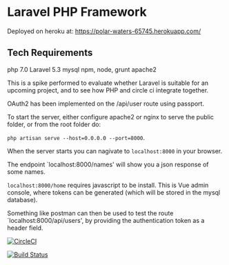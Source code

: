 # Laravel PHP Framework

Deployed on heroku at: https://polar-waters-65745.herokuapp.com/

## Tech Requirements
php 7.0
Laravel 5.3
mysql
npm, node, grunt
apache2

This is a spike performed to evaluate whether Laravel is suitable for an upcoming project, and to see how PHP and circle ci integrate together.

OAuth2 has been implemented on the /api/user route using passport.

To start the server, either configure apache2 or nginx to serve the public folder, or from the root folder do:

`php artisan serve --host=0.0.0.0 --port=8000`.

When the server starts you can nagivate to `localhost:8000` in your browser.

The endpoint `localhost:8000/names' will show you a json response of some names.

`localhost:8000/home` requires javascript to be install. This is Vue admin console, where tokens can be generated (which will be stored in the mysql database).

Something like postman can then be used to test the route `localhost:8000/api/users', by providing the authentication token as a header field.

[![CircleCI](https://circleci.com/gh/gemcfadyen/PHPLaravelSpike.svg?style=svg)](https://circleci.com/gh/gemcfadyen/PHPLaravelSpike)

[![Build Status](https://travis-ci.org/gemcfadyen/PHPLaravelSpike.svg?branch=master)](https://travis-ci.org/gemcfadyen/PHPLaravelSpike)
